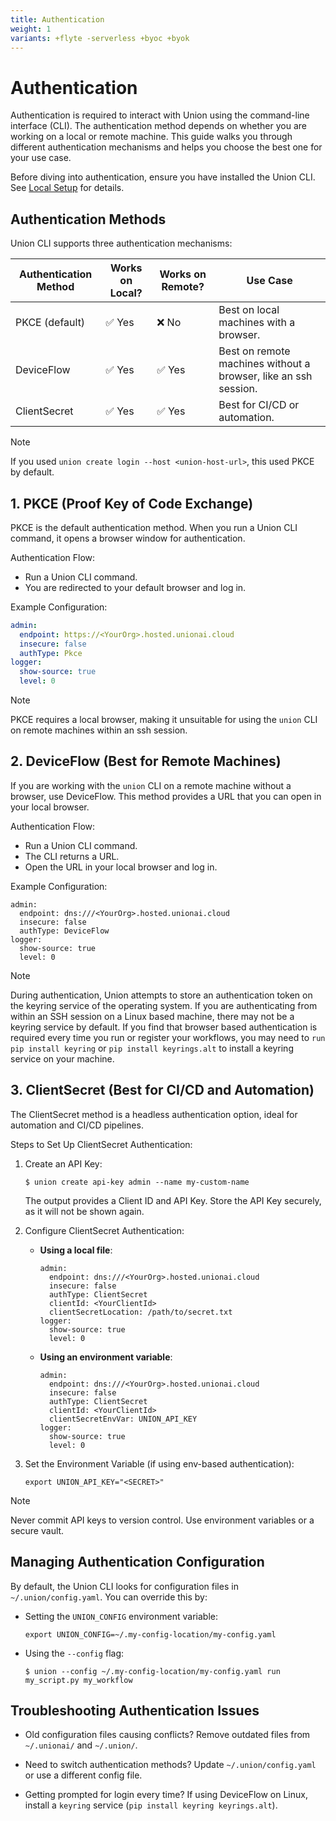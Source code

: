 ```yaml
---
title: Authentication
weight: 1
variants: +flyte -serverless +byoc +byok
---
```


# Authentication

Authentication is required to interact with Union using the command-line interface (CLI). The authentication method depends on whether you are working on a local or remote machine. This guide walks you through different authentication mechanisms and helps you choose the best one for your use case.

Before diving into authentication, ensure you have installed the Union CLI. See [Local Setup](./local-setup.md) for details.

## Authentication Methods

Union CLI supports three authentication mechanisms:

| Authentication Method | Works on Local? | Works on Remote? | Use Case                                                        |
|-----------------------|-----------------|------------------|-----------------------------------------------------------------|
| PKCE (default)        | ✅ Yes          | ❌ No            | Best on local machines with a browser.                          |
| DeviceFlow            | ✅ Yes          | ✅ Yes           | Best on remote machines without a browser, like an ssh session. |
| ClientSecret          | ✅ Yes          | ✅ Yes           | Best for CI/CD or automation.                                   |

> [!NOTE]
> If you used `union create login --host <union-host-url>`, this used PKCE by default.

## 1. PKCE (Proof Key of Code Exchange)

PKCE is the default authentication method. When you run a Union CLI command, it opens a browser window for authentication.

Authentication Flow:
- Run a Union CLI command.
- You are redirected to your default browser and log in.

Example Configuration:
```yaml
admin:
  endpoint: https://<YourOrg>.hosted.unionai.cloud
  insecure: false
  authType: Pkce
logger:
  show-source: true
  level: 0
```

> [!NOTE]
> PKCE requires a local browser, making it unsuitable for using the `union` CLI on remote machines within an ssh session.

## 2. DeviceFlow (Best for Remote Machines)

If you are working with the `union` CLI on a remote machine without a browser, use DeviceFlow. This method provides a URL that you can open in your local browser.

Authentication Flow:
- Run a Union CLI command.
- The CLI returns a URL.
- Open the URL in your local browser and log in.

Example Configuration:
```
admin:
  endpoint: dns:///<YourOrg>.hosted.unionai.cloud
  insecure: false
  authType: DeviceFlow
logger:
  show-source: true
  level: 0
```
> [!NOTE]
> During authentication, Union attempts to store an authentication token on the keyring service of the operating system. If you are authenticating from within an SSH session on a Linux based machine, there may not be a keyring service by default. If you find that browser based authentication is required every time you run or register your workflows, you may need to `run pip install keyring` or `pip install keyrings.alt` to install a keyring service on your machine.

## 3. ClientSecret (Best for CI/CD and Automation)

The ClientSecret method is a headless authentication option, ideal for automation and CI/CD pipelines.

Steps to Set Up ClientSecret Authentication:

1. Create an API Key:
    ```
    $ union create api-key admin --name my-custom-name
    ```
    The output provides a Client ID and API Key. Store the API Key securely, as it will not be shown again.

2. Configure ClientSecret Authentication:
    - **Using a local file**:
        ```
        admin:
          endpoint: dns:///<YourOrg>.hosted.unionai.cloud
          insecure: false
          authType: ClientSecret
          clientId: <YourClientId>
          clientSecretLocation: /path/to/secret.txt
        logger:
          show-source: true
          level: 0
        ```
    - **Using an environment variable**:
        ```
        admin:
          endpoint: dns:///<YourOrg>.hosted.unionai.cloud
          insecure: false
          authType: ClientSecret
          clientId: <YourClientId>
          clientSecretEnvVar: UNION_API_KEY
        logger:
          show-source: true
          level: 0
        ```
3. Set the Environment Variable (if using env-based authentication):
    ```
    export UNION_API_KEY="<SECRET>"
    ```

> [!NOTE]
> Never commit API keys to version control. Use environment variables or a secure vault.


## Managing Authentication Configuration

By default, the Union CLI looks for configuration files in `~/.union/config.yaml`. You can override this by:

- Setting the `UNION_CONFIG` environment variable:
    ```
    export UNION_CONFIG=~/.my-config-location/my-config.yaml
    ```

- Using the `--config` flag:
    ```
    $ union --config ~/.my-config-location/my-config.yaml run my_script.py my_workflow
    ```

## Troubleshooting Authentication Issues

- Old configuration files causing conflicts? Remove outdated files from `~/.unionai/` and `~/.union/`.

- Need to switch authentication methods? Update `~/.union/config.yaml` or use a different config file.

- Getting prompted for login every time? If using DeviceFlow on Linux, install a `keyring` service (`pip install keyring keyrings.alt`).